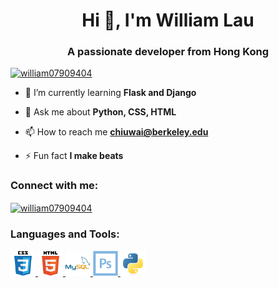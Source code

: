 <h1 align="center">Hi 👋, I'm William Lau</h1>
<h3 align="center">A passionate developer from Hong Kong</h3>


<p align="left"> <a href="https://twitter.com/william07909404" target="blank"><img src="https://img.shields.io/twitter/follow/william07909404?logo=twitter&style=for-the-badge" alt="william07909404" /></a> </p>

- 🌱 I’m currently learning **Flask and Django**

- 💬 Ask me about **Python, CSS, HTML**

- 📫 How to reach me **chiuwai@berkeley.edu**

- ⚡ Fun fact **I make beats**

<h3 align="left">Connect with me:</h3>
<p align="left">
<a href="https://twitter.com/william07909404" target="blank"><img align="center" src="https://raw.githubusercontent.com/rahuldkjain/github-profile-readme-generator/master/src/images/icons/Social/twitter.svg" alt="william07909404" height="30" width="40" /></a>
</p>

<h3 align="left">Languages and Tools:</h3>
<p align="left"> <a href="https://www.w3schools.com/css/" target="_blank" rel="noreferrer"> <img src="https://raw.githubusercontent.com/devicons/devicon/master/icons/css3/css3-original-wordmark.svg" alt="css3" width="40" height="40"/> </a> <a href="https://www.w3.org/html/" target="_blank" rel="noreferrer"> <img src="https://raw.githubusercontent.com/devicons/devicon/master/icons/html5/html5-original-wordmark.svg" alt="html5" width="40" height="40"/> </a> <a href="https://www.mysql.com/" target="_blank" rel="noreferrer"> <img src="https://raw.githubusercontent.com/devicons/devicon/master/icons/mysql/mysql-original-wordmark.svg" alt="mysql" width="40" height="40"/> </a> <a href="https://www.photoshop.com/en" target="_blank" rel="noreferrer"> <img src="https://raw.githubusercontent.com/devicons/devicon/master/icons/photoshop/photoshop-line.svg" alt="photoshop" width="40" height="40"/> </a> <a href="https://www.python.org" target="_blank" rel="noreferrer"> <img src="https://raw.githubusercontent.com/devicons/devicon/master/icons/python/python-original.svg" alt="python" width="40" height="40"/> </a> </p>
